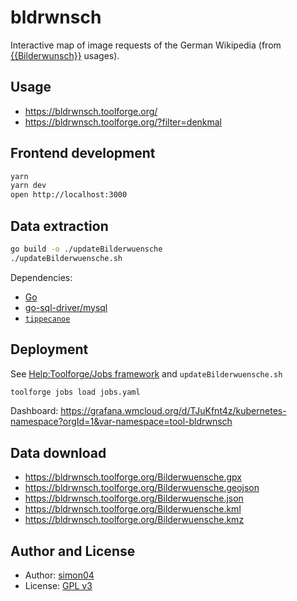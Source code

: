 # bldrwnsch

Interactive map of image requests of the German Wikipedia (from [{{Bilderwunsch}}](https://de.wikipedia.org/wiki/Vorlage:Bilderwunsch) usages).

## Usage

- https://bldrwnsch.toolforge.org/
- https://bldrwnsch.toolforge.org/?filter=denkmal

## Frontend development

```sh
yarn
yarn dev
open http://localhost:3000
```

## Data extraction

```sh
go build -o ./updateBilderwuensche
./updateBilderwuensche.sh
```

Dependencies:

- [Go](https://go.dev/)
- [go-sql-driver/mysql](https://pkg.go.dev/github.com/go-sql-driver/mysql)
- [`tippecanoe`](https://github.com/felt/tippecanoe)

## Deployment

See [Help:Toolforge/Jobs framework](https://wikitech.wikimedia.org/wiki/Help:Toolforge/Jobs_framework) and `updateBilderwuensche.sh`

```sh
toolforge jobs load jobs.yaml
```

Dashboard: https://grafana.wmcloud.org/d/TJuKfnt4z/kubernetes-namespace?orgId=1&var-namespace=tool-bldrwnsch

## Data download

- https://bldrwnsch.toolforge.org/Bilderwuensche.gpx
- https://bldrwnsch.toolforge.org/Bilderwuensche.geojson
- https://bldrwnsch.toolforge.org/Bilderwuensche.json
- https://bldrwnsch.toolforge.org/Bilderwuensche.kml
- https://bldrwnsch.toolforge.org/Bilderwuensche.kmz

## Author and License

- Author: [simon04](https://github.com/simon04)
- License: [GPL v3](https://github.com/simon04/bldrwnsch/blob/gh-pages/LICENSE)
